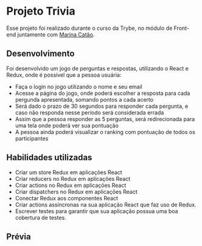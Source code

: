 # Projeto Trivia

Esse projeto foi realizado durante o curso da Trybe, no módulo de Front-end juntamente com [Marina Catão](https://github.com/Marinavdac).

## Desenvolvimento

Foi desenvolvido um jogo de perguntas e respostas, utilizando o React e Redux, onde é possível que a pessoa usuária:

* Faça o login no jogo utilizando o nome e seu email
* Acesse a página do jogo, onde poderá escolher a resposta para cada pergunda apresentada, somando pontos a cada acerto
* Será dado o prazo de 30 segundos para responder cada pergunta, e caso não responda nesse período será considerada errada
* Assim que a pessoa responder as 5 perguntas, será redirecionada para uma tela onde poderá ver sua pontuação
* A pessoa ainda poderá visualizar o ranking com pontuação de todos os participantes

## Habilidades utilizadas

* Criar um store Redux em aplicações React
* Criar reducers no Redux em aplicações React
* Criar actions no Redux em aplicações React
* Criar dispatchers no Redux em aplicações React
* Conectar Redux aos componentes React
* Criar actions assíncronas na sua aplicação React que faz uso de Redux.
* Escrever testes para garantir que sua aplicação possua uma boa cobertura de testes.

## Prévia

